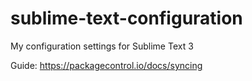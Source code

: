 # sublime-text-configuration
My configuration settings for Sublime Text 3

Guide: https://packagecontrol.io/docs/syncing
